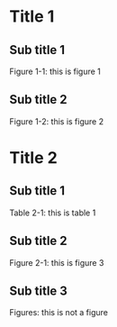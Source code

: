 

<a id="title-1"></a>

# Title 1

## Sub title 1


Figure 1-1: this is figure 1

## Sub title 2


Figure 1-2: this is figure 2

<a id="title-2"></a>

# Title 2

<a id="subtitle-21"></a>

## Sub title 1

<a id="table-2-1"></a>

Table 2-1: this is table 1

## Sub title 2


Figure 2-1: this is figure 3

<a id="subtitle-23"></a>

## Sub title 3

Figures: this is not a figure 


